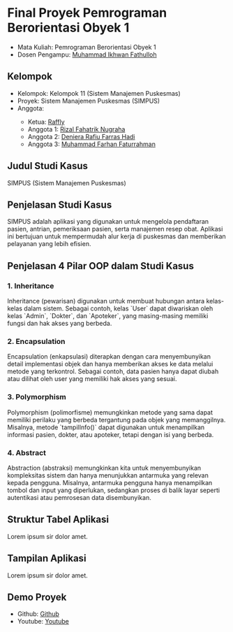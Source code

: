 # Final Proyek Pemrograman Berorientasi Obyek 1
<ul>
  <li>Mata Kuliah: Pemrograman Berorientasi Obyek 1</li>
  <li>Dosen Pengampu: <a href="https://github.com/Muhammad-Ikhwan-Fathulloh">Muhammad Ikhwan Fathulloh</a></li>
</ul>

## Kelompok
<ul>
  <li>Kelompok: Kelompok 11 (Sistem Manajemen Puskesmas)</li>
  <li>Proyek: Sistem Manajemen Puskesmas (SIMPUS)</li>
  <li>Anggota:</li>
  <ul>
    <li>Ketua: <a href="">Raffly</a></li>
    <li>Anggota 1: <a href="">Rizal Fahatrik Nugraha</a></li>
    <li>Anggota 2: <a href="">Deniera Rafiu Farras Hadi</a></li>
    <li>Anggota 3: <a href="">Muhammad Farhan Faturrahman</a></li>
  </ul>
</ul>

## Judul Studi Kasus
<p>SIMPUS (Sistem Manajemen Puskesmas)</p>

## Penjelasan Studi Kasus
<p>SIMPUS adalah aplikasi yang digunakan untuk mengelola pendaftaran pasien, antrian, pemeriksaan pasien, serta manajemen resep obat. Aplikasi ini bertujuan untuk mempermudah alur kerja di puskesmas dan memberikan pelayanan yang lebih efisien.

## Penjelasan 4 Pilar OOP dalam Studi Kasus

### 1. Inheritance
<p>Inheritance (pewarisan) digunakan untuk membuat hubungan antara kelas-kelas dalam sistem. Sebagai contoh, kelas `User` dapat diwariskan oleh kelas `Admin`, `Dokter`, dan `Apoteker`, yang masing-masing memiliki fungsi dan hak akses yang berbeda.
</p>

### 2. Encapsulation
<p>Encapsulation (enkapsulasi) diterapkan dengan cara menyembunyikan detail implementasi objek dan hanya memberikan akses ke data melalui metode yang terkontrol. Sebagai contoh, data pasien hanya dapat diubah atau dilihat oleh user yang memiliki hak akses yang sesuai.</p>

### 3. Polymorphism
<p>Polymorphism (polimorfisme) memungkinkan metode yang sama dapat memiliki perilaku yang berbeda tergantung pada objek yang memanggilnya. Misalnya, metode `tampilInfo()` dapat digunakan untuk menampilkan informasi pasien, dokter, atau apoteker, tetapi dengan isi yang berbeda.</p>

### 4. Abstract
<p>Abstraction (abstraksi) memungkinkan kita untuk menyembunyikan kompleksitas sistem dan hanya menunjukkan antarmuka yang relevan kepada pengguna. Misalnya, antarmuka pengguna hanya menampilkan tombol dan input yang diperlukan, sedangkan proses di balik layar seperti autentikasi atau pemrosesan data disembunyikan.</p>

## Struktur Tabel Aplikasi
<p>Lorem ipsum sir dolor amet.</p>

## Tampilan Aplikasi
<p>Lorem ipsum sir dolor amet.</p>

## Demo Proyek
<ul>
  <li>Github: <a href="https://github.com/raffli0/SIMPUS">Github</a></li>
  <li>Youtube: <a href="">Youtube</a></li>
</ul>
